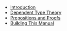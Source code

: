 - [Introduction](./introduction.md)
- [Dependent Type Theory](./dependent_type_theory.md)
- [Propositions and Proofs](./propositions_and_proofs.md)
- [Building This Manual](./mdbook.md)
